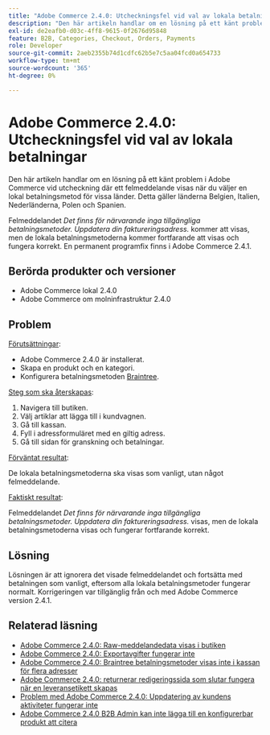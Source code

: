 ```yaml
---
title: "Adobe Commerce 2.4.0: Utcheckningsfel vid val av lokala betalningar"
description: "Den här artikeln handlar om en lösning på ett känt problem i Adobe Commerce vid utcheckning där ett felmeddelande visas när du väljer en lokal betalningsmetod för vissa länder. Detta gäller länderna Belgien, Italien, Nederländerna, Polen och Spanien."
exl-id: de2eafb0-d03c-4ff8-9615-0f2676d95848
feature: B2B, Categories, Checkout, Orders, Payments
role: Developer
source-git-commit: 2aeb2355b74d1cdfc62b5e7c5aa04fcd0a654733
workflow-type: tm+mt
source-wordcount: '365'
ht-degree: 0%

---
```


# Adobe Commerce 2.4.0: Utcheckningsfel vid val av lokala betalningar

Den här artikeln handlar om en lösning på ett känt problem i Adobe Commerce vid utcheckning där ett felmeddelande visas när du väljer en lokal betalningsmetod för vissa länder. Detta gäller länderna Belgien, Italien, Nederländerna, Polen och Spanien.

Felmeddelandet *Det finns för närvarande inga tillgängliga betalningsmetoder. Uppdatera din faktureringsadress.* kommer att visas, men de lokala betalningsmetoderna kommer fortfarande att visas och fungera korrekt. En permanent programfix finns i Adobe Commerce 2.4.1.

## Berörda produkter och versioner

* Adobe Commerce lokal 2.4.0
* Adobe Commerce om molninfrastruktur 2.4.0

## Problem

<u>Förutsättningar</u>:

* Adobe Commerce 2.4.0 är installerat.
* Skapa en produkt och en kategori.
* Konfigurera betalningsmetoden [Braintree](https://developer.adobe.com/commerce/webapi/graphql/payment-methods/braintree.html).

<u>Steg som ska återskapas</u>:

1. Navigera till butiken.
1. Välj artiklar att lägga till i kundvagnen.
1. Gå till kassan.
1. Fyll i adressformuläret med en giltig adress.
1. Gå till sidan för granskning och betalningar.

<u>Förväntat resultat</u>:

De lokala betalningsmetoderna ska visas som vanligt, utan något felmeddelande.

<u>Faktiskt resultat</u>:

Felmeddelandet *Det finns för närvarande inga tillgängliga betalningsmetoder. Uppdatera din faktureringsadress.* visas, men de lokala betalningsmetoderna visas och fungerar fortfarande korrekt.

## Lösning

Lösningen är att ignorera det visade felmeddelandet och fortsätta med betalningen som vanligt, eftersom alla lokala betalningsmetoder fungerar normalt. Korrigeringen var tillgänglig från och med Adobe Commerce version 2.4.1.

## Relaterad läsning

* [Adobe Commerce 2.4.0: Raw-meddelandedata visas i butiken](/help/troubleshooting/storefront/magento-2-4-0-issue-storefront-raw-message-data-display.md)
* [Adobe Commerce 2.4.0: Exportavgifter fungerar inte](/help/troubleshooting/miscellaneous/magento-2-4-0-known-issue-export-tax-rates-does-not-work.md)
* [Adobe Commerce 2.4.0: Braintree betalningsmetoder visas inte i kassan för flera adresser](/help/troubleshooting/payments/magento-2-4-0-braintree-not-in-multiple-addresses-checkout.md)
* [Adobe Commerce 2.4.0: returnerar redigeringssida som slutar fungera när en leveransetikett skapas](/help/troubleshooting/known-issues-patches-attached/magento-2-4-0-patch-returns-shipping-label-creation-issue.md)
* [Problem med Adobe Commerce 2.4.0: Uppdatering av kundens aktiviteter fungerar inte](/help/troubleshooting/miscellaneous/magento-2-4-0-refresh-on-customer-activities-does-not-work.md)
* [Adobe Commerce 2.4.0 B2B Admin kan inte lägga till en konfigurerbar produkt att citera](/help/troubleshooting/miscellaneous/magento-2-4-0-b2b-admin-can-t-add-configurable-product-to-quote.md)
